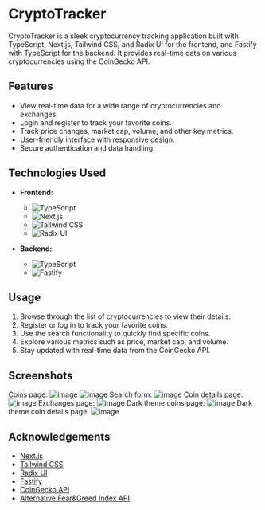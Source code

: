 # CryptoTracker

CryptoTracker is a sleek cryptocurrency tracking application built with TypeScript, Next.js, Tailwind CSS, and Radix UI for the frontend, and Fastify with TypeScript for the backend. It provides real-time data on various cryptocurrencies using the CoinGecko API.

## Features

- View real-time data for a wide range of cryptocurrencies and exchanges.
- Login and register to track your favorite coins.
- Track price changes, market cap, volume, and other key metrics.
- User-friendly interface with responsive design.
- Secure authentication and data handling.

## Technologies Used

- **Frontend:**
  - ![TypeScript](https://img.shields.io/badge/-TypeScript-3178C6?style=flat-square&logo=typescript&logoColor=white)
  - ![Next.js](https://img.shields.io/badge/-Next.js-000000?style=flat-square&logo=next.js&logoColor=white)
  - ![Tailwind CSS](https://img.shields.io/badge/-Tailwind_CSS-38B2AC?style=flat-square&logo=tailwind-css&logoColor=white)
  - ![Radix UI](https://img.shields.io/badge/-Radix_UI-596BFB?style=flat-square&logo=radix-ui&logoColor=white)

- **Backend:**
  - ![TypeScript](https://img.shields.io/badge/-TypeScript-3178C6?style=flat-square&logo=typescript&logoColor=white)
  - ![Fastify](https://img.shields.io/badge/-Fastify-000000?style=flat-square&logo=fastify&logoColor=white)


## Usage

1. Browse through the list of cryptocurrencies to view their details.
2. Register or log in to track your favorite coins.
3. Use the search functionality to quickly find specific coins.
4. Explore various metrics such as price, market cap, and volume.
5. Stay updated with real-time data from the CoinGecko API.

## Screenshots
Coins page: 
![image](https://github.com/Baldziutki/CryptoTracker/assets/107717515/2e832c06-6c3c-44df-96a4-1c19967a9570)
![image](https://github.com/Baldziutki/CryptoTracker/assets/107717515/404fda21-c703-46ba-9267-dd551041e163)
Search form:
![image](https://github.com/Baldziutki/CryptoTracker/assets/107717515/0bfca7d3-bc00-45a9-9e5a-c78de1a61254)
Coin details page:
![image](https://github.com/Baldziutki/CryptoTracker/assets/107717515/1189fbd9-8151-4810-8d29-4ed6b840306d)
Exchanges page:
![image](https://github.com/Baldziutki/CryptoTracker/assets/107717515/26cc3186-e0e6-47b9-a4e2-df72377914c0)
Dark theme coins page:
![image](https://github.com/Baldziutki/CryptoTracker/assets/107717515/4063b346-de6a-41bb-a7f7-4a21617d892d)
Dark theme coin details page:
![image](https://github.com/Baldziutki/CryptoTracker/assets/107717515/51abbc47-b8b4-497d-b831-0afb98b59de8)

## Acknowledgements

- [Next.js](https://nextjs.org/)
- [Tailwind CSS](https://tailwindcss.com/)
- [Radix UI](https://radix-ui.com/)
- [Fastify](https://www.fastify.io/)
- [CoinGecko API](https://www.coingecko.com/en/api)
- [Alternative Fear&Greed Index API](https://alternative.me/crypto/fear-and-greed-index/)

